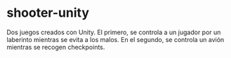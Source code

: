 # shooter-unity
Dos juegos creados con Unity. El primero, se controla a un jugador por un laberinto mientras se evita a los malos. En el segundo, se controla un avión mientras se recogen checkpoints.
